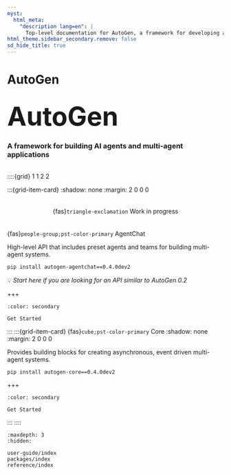 ```yaml
---
myst:
  html_meta:
    "description lang=en": |
      Top-level documentation for AutoGen, a framework for developing applications using AI agents
html_theme.sidebar_secondary.remove: false
sd_hide_title: true
---
```


<style>
.hero-title {
  font-size: 60px;
  font-weight: bold;
  margin: 2rem auto 0;
}

.wip-card {
  border: 1px solid var(--pst-color-success);
  background-color: var(--pst-color-success-bg);
  border-radius: .25rem;
  padding: 0.3rem;
  display: flex;
  justify-content: center;
  align-items: center;
  margin-bottom: 1rem;
}
</style>

# AutoGen

<div class="container">
<div class="row text-center">
<div class="col-sm-12">
<h1 class="hero-title">
AutoGen
</h1>
<h3>
A framework for building AI agents and multi-agent applications
</h3>
</div>
</div>
</div>

<div style="margin-top: 2rem;">

::::{grid} 1 1 2 2

:::{grid-item-card}
:shadow: none
:margin: 2 0 0 0

<div class="wip-card">

{fas}`triangle-exclamation` Work in progress
</div>

<div class="sd-card-title sd-font-weight-bold docutils">

{fas}`people-group;pst-color-primary`
AgentChat </div>
High-level API that includes preset agents and teams for building multi-agent systems.

```sh
pip install autogen-agentchat==0.4.0dev2
```

💡 *Start here if you are looking for an API similar to AutoGen 0.2*

+++

```{button-ref} user-guide/agentchat-user-guide/quickstart
:color: secondary

Get Started
```

:::
:::{grid-item-card} {fas}`cube;pst-color-primary` Core
:shadow: none
:margin: 2 0 0 0

Provides building blocks for creating asynchronous, event driven multi-agent systems.

```sh
pip install autogen-core==0.4.0dev2
```

+++

```{button-ref} user-guide/core-user-guide/quickstart
:color: secondary

Get Started
```

:::
::::

</div>

```{toctree}
:maxdepth: 3
:hidden:

user-guide/index
packages/index
reference/index
```
